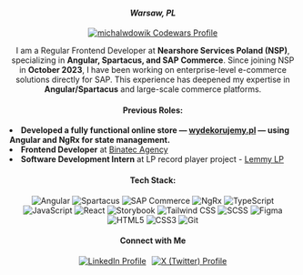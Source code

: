 <h4 align="center"><i>Warsaw, PL</i></h4>

<p align="center">
  <a href="https://codewars.com/users/michalwdowik" target="_blank">
    <img src="https://www.codewars.com/users/michalwdowik/badges/large" alt="michalwdowik Codewars Profile" />
  </a>
</p>

<p align="center"> 
I am a Regular Frontend Developer at <b>Nearshore Services Poland (NSP)</b>, specializing in <b>Angular, Spartacus, and SAP Commerce</b>. Since joining NSP in <b>October 2023</b>, I have been working on enterprise-level e-commerce solutions directly for SAP. This experience has  deepened my expertise in <b>Angular/Spartacus</b> and large-scale commerce platforms.
</p>

<p></p>


<h4 align="center">Previous Roles:</h4>

<p align="center">
  <ul style="list-style-position: inside; display: inline-block; text-align: left; margin: 0; padding: 0;">
    <li><b>Developed a fully functional online store — <a href="https://www.wydekorujemy.pl/" target="_blank"><b>wydekorujemy.pl</b></a> — using <b>Angular and NgRx</b> for state management.</b></li>
    <li><b>Frontend Developer</b> at <a href="https://www.binatecagency.com/">Binatec Agency</a></li>
    <li><b>Software Development Intern</b> at LP record player project - <a href="https://www.instagram.com/lemmy_lp/">Lemmy LP</a></li>
  </ul>
</p>

<p></p>

<h4 align="center">Tech Stack:</h4>

<p align="center">
  <img src="https://img.shields.io/badge/Angular-DD0031?style=for-the-badge&logo=angular&logoColor=white" alt="Angular" />
  <img src="https://img.shields.io/badge/Spartacus-004990?style=for-the-badge&logo=sap&logoColor=white" alt="Spartacus" />
  <img src="https://img.shields.io/badge/SAP%20Commerce-0A6ED1?style=for-the-badge&logo=sap&logoColor=white" alt="SAP Commerce" />
  <img src="https://img.shields.io/badge/NgRx-BA0C2F?style=for-the-badge&logo=redux&logoColor=white" alt="NgRx" />
  <img src="https://img.shields.io/badge/TypeScript-007ACC?style=for-the-badge&logo=typescript&logoColor=white" alt="TypeScript" />
  <img src="https://img.shields.io/badge/JavaScript-F7DF1E?style=for-the-badge&logo=javascript&logoColor=black" alt="JavaScript" />
  <img src="https://img.shields.io/badge/React-61DAFB?style=for-the-badge&logo=react&logoColor=black" alt="React" />
  <img src="https://img.shields.io/badge/Storybook-FF4785?style=for-the-badge&logo=storybook&logoColor=white" alt="Storybook" />
  <img src="https://img.shields.io/badge/Tailwind%20CSS-38B2AC?style=for-the-badge&logo=tailwind-css&logoColor=white" alt="Tailwind CSS" />
  <img src="https://img.shields.io/badge/SCSS-CC6699?style=for-the-badge&logo=sass&logoColor=white" alt="SCSS" />
  <img src="https://img.shields.io/badge/Figma-F24E1E?style=for-the-badge&logo=figma&logoColor=white" alt="Figma" />
  <img src="https://img.shields.io/badge/HTML5-E34F26?style=for-the-badge&logo=html5&logoColor=white" alt="HTML5" />
  <img src="https://img.shields.io/badge/CSS3-1572B6?style=for-the-badge&logo=css3&logoColor=white" alt="CSS3" />
  <img src="https://img.shields.io/badge/Git-F05032?style=for-the-badge&logo=git&logoColor=white" alt="Git" />
</p>


<h4 align="center">Connect with Me</h4>


<p align="center" style="display: flex; justify-content: center; gap: 10px;">
  <a href="https://linkedin.com/in/michalwdowik" target="_blank">
    <img src="https://img.shields.io/badge/LinkedIn-0A66C2?style=for-the-badge&logo=linkedin&logoColor=white" alt="LinkedIn Profile" />
  </a>
  <a href="https://x.com/michalwdowik" target="_blank">
    <img src="https://img.shields.io/badge/X-000000?style=for-the-badge&logo=x&logoColor=white" alt="X (Twitter) Profile" />
  </a>
</p>



  

